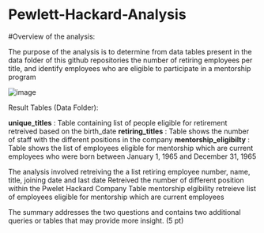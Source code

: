 # Pewlett-Hackard-Analysis
#Overview of the analysis:

The purpose of the analysis is to determine from data tables present in the data folder of this github repositories the number of retiring employees per title, and identify employees who are eligible to participate in a mentorship program


![image](https://user-images.githubusercontent.com/57809798/130852248-12074871-1333-4bc2-8ffd-435e6868f236.png)

Result Tables (Data Folder):

**unique_titles** :  Table containing list of people eligible for retirement retreived based on the  birth_date
**retiring_titles** : Table shows the number of staff with the different positions in the company
**mentorship_eligibilty**  :  Table shows the list of employees eligible for mentorship which are current employees who were born between January 1, 1965 and December 31, 1965


The analysis involved retreiving  the a list retiring employee number, name, title, joining date and last date
Retreived the number of  different position within the Pwelet Hackard Company 
Table mentorship elgibility retreieve  list of employees eligible for mentorship which are current employees 

The summary addresses the two questions and contains two additional queries or tables that may provide more insight. (5 pt)
